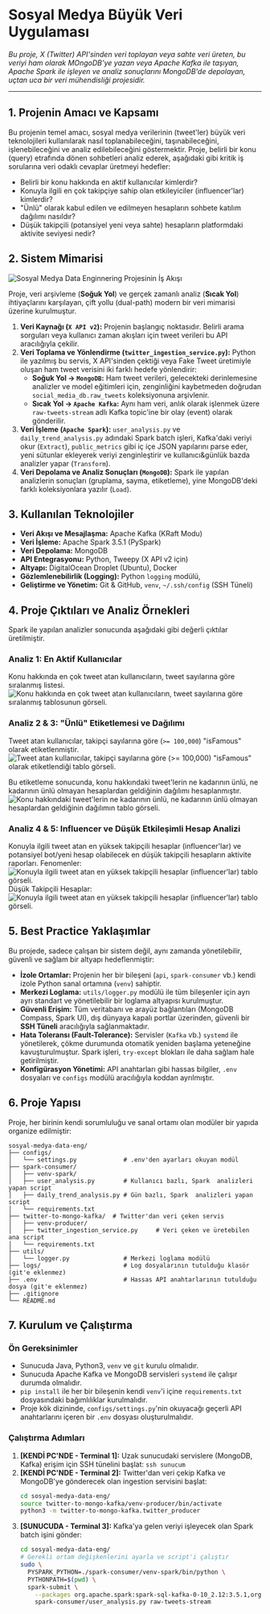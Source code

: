 
# Sosyal Medya Büyük Veri Uygulaması

*Bu proje, X (Twitter) API'sinden veri toplayan veya sahte veri üreten, bu veriyi ham olarak MOngoDB'ye yazan veya Apache Kafka ile taşıyan, Apache Spark ile işleyen ve analiz sonuçlarını MongoDB'de depolayan, uçtan uca bir veri mühendisliği projesidir.*

-----

## 1\. Projenin Amacı ve Kapsamı

Bu projenin temel amacı, sosyal medya verilerinin (tweet'ler) büyük veri teknolojileri kullanılarak nasıl toplanabileceğini, taşınabileceğini, işlenebileceğini ve analiz edilebileceğini göstermektir. Proje, belirli bir konu (query) etrafında dönen sohbetleri analiz ederek, aşağıdaki gibi kritik iş sorularına veri odaklı cevaplar üretmeyi hedefler:

  * Belirli bir konu hakkında en aktif kullanıcılar kimlerdir?
  * Konuyla ilgili en çok takipçiye sahip olan etkileyiciler (influencer'lar) kimlerdir?
  * "Ünlü" olarak kabul edilen ve edilmeyen hesapların sohbete katılım dağılımı nasıldır?
  * Düşük takipçili (potansiyel yeni veya sahte) hesapların platformdaki aktivite seviyesi nedir?

## 2\. Sistem Mimarisi

![Sosyal Medya Data Enginnering Projesinin İş Akışı](images/flow.svg)

Proje, veri arşivleme (**Soğuk Yol**) ve gerçek zamanlı analiz (**Sıcak Yol**) ihtiyaçlarını karşılayan, çift yollu (dual-path) modern bir veri mimarisi üzerine kurulmuştur.

1.  **Veri Kaynağı (`X API v2`):** Projenin başlangıç noktasıdır. Belirli arama sorguları veya kullanıcı zaman akışları için tweet verileri bu API aracılığıyla çekilir.
2.  **Veri Toplama ve Yönlendirme (`twitter_ingestion_service.py`):** Python ile yazılmış bu servis, X API'sinden çektiği veya Fake Tweet üretimiyle oluşan ham tweet verisini iki farklı hedefe yönlendirir:
      * **Soğuk Yol -\> `MongoDB`:** Ham tweet verileri, gelecekteki derinlemesine analizler ve model eğitimleri için, zenginliğini kaybetmeden doğrudan `social_media_db.raw_tweets` koleksiyonuna arşivlenir.
      * **Sıcak Yol -\> `Apache Kafka`:** Aynı ham veri, anlık olarak işlenmek üzere `raw-tweets-stream` adlı Kafka topic'ine bir olay (event) olarak gönderilir.
3.  **Veri İşleme (`Apache Spark`):** `user_analysis.py` ve `daily_trend_analysis.py` adındaki Spark batch işleri, Kafka'daki veriyi okur (`Extract`), `public_metrics` gibi iç içe JSON yapılarını parse eder, yeni sütunlar ekleyerek veriyi zenginleştirir ve kullanıcı&günlük bazda analizler yapar (`Transform`).
4.  **Veri Depolama ve Analiz Sonuçları (`MongoDB`):** Spark ile yapılan analizlerin sonuçları (gruplama, sayma, etiketleme), yine MongoDB'deki farklı koleksiyonlara yazılır (`Load`).

## 3\. Kullanılan Teknolojiler

  * **Veri Akışı ve Mesajlaşma:** Apache Kafka (KRaft Modu)
  * **Veri İşleme:** Apache Spark 3.5.1 (PySpark)
  * **Veri Depolama:** MongoDB
  * **API Entegrasyonu:** Python, Tweepy (X API v2 için)
  * **Altyapı:** DigitalOcean Droplet (Ubuntu), Docker
  * **Gözlemlenebilirlik (Logging):** Python `logging` modülü,
  * **Geliştirme ve Yönetim:** Git & GitHub, `venv`, `~/.ssh/config` (SSH Tüneli)

## 4\. Proje Çıktıları ve Analiz Örnekleri

Spark ile yapılan analizler sonucunda aşağıdaki gibi değerli çıktılar üretilmiştir.

### Analiz 1: En Aktif Kullanıcılar

Konu hakkında en çok tweet atan kullanıcıların, tweet sayılarına göre sıralanmış listesi.
![Konu hakkında en çok tweet atan kullanıcıların, tweet sayılarına göre sıralanmış tablosunun görseli.](images/top_tweeters.png)

### Analiz 2 & 3: "Ünlü" Etiketlemesi ve Dağılımı

Tweet atan kullanıcılar, takipçi sayılarına göre (`>= 100,000`) "isFamous" olarak etiketlenmiştir.
![Tweet atan kullanıcılar, takipçi sayılarına göre (`>= 100,000`) "isFamous" olarak etiketlendiği tablo görseli.](images/isFamous_col.png)

Bu etiketleme sonucunda, konu hakkındaki tweet'lerin ne kadarının ünlü, ne kadarının ünlü olmayan hesaplardan geldiğinin dağılımı hesaplanmıştır.
![Konu hakkındaki tweet'lerin ne kadarının ünlü, ne kadarının ünlü olmayan hesaplardan geldiğinin dağılımın tablo görseli.](images/fame_distribution.png)


### Analiz 4 & 5: Influencer ve Düşük Etkileşimli Hesap Analizi

Konuyla ilgili tweet atan en yüksek takipçili hesaplar (influencer'lar) ve potansiyel bot/yeni hesap olabilecek en düşük takipçili hesapların aktivite raporları.
Fenomenler:
![Konuyla ilgili tweet atan en yüksek takipçili hesaplar (influencer'lar) tablo görseli.](images/famous_tweeters.png)
Düşük Takipçili Hesaplar:
![Konuyla ilgili tweet atan en yüksek takipçili hesaplar (influencer'lar) tablo görseli.](images/low_tweeters_activity.png)


## 5\. Best Practice Yaklaşımlar

Bu projede, sadece çalışan bir sistem değil, aynı zamanda yönetilebilir, güvenli ve sağlam bir altyapı hedeflenmiştir:

  * **İzole Ortamlar:** Projenin her bir bileşeni (`api`, `spark-consumer` vb.) kendi izole Python sanal ortamına (`venv`) sahiptir.
  * **Merkezi Loglama:** `utils/logger.py` modülü ile tüm bileşenler için ayrı ayrı standart ve yönetilebilir bir loglama altyapısı kurulmuştur.
  * **Güvenli Erişim:** Tüm veritabanı ve arayüz bağlantıları (MongoDB Compass, Spark UI), dış dünyaya kapalı portlar üzerinden, güvenli bir **SSH Tüneli** aracılığıyla sağlanmaktadır.
  * **Hata Toleransı (Fault-Tolerance):** Servisler (`Kafka` vb.) `systemd` ile yönetilerek, çökme durumunda otomatik yeniden başlama yeteneğine kavuşturulmuştur. Spark işleri, `try-except` blokları ile daha sağlam hale getirilmiştir.
  * **Konfigürasyon Yönetimi:** API anahtarları gibi hassas bilgiler, `.env` dosyaları ve `configs` modülü aracılığıyla koddan ayrılmıştır.


## 6\. Proje Yapısı

Proje, her birinin kendi sorumluluğu ve sanal ortamı olan modüler bir yapıda organize edilmiştir:

```
sosyal-medya-data-eng/
├── configs/
│   └── settings.py             # .env'den ayarları okuyan modül
├── spark-consumer/
│   ├── venv-spark/
│   ├── user_analysis.py        # Kullanıcı bazlı, Spark  analizleri yapan script     
│   ├── daily_trend_analysis.py # Gün bazlı, Spark  analizleri yapan script
│   └── requirements.txt
├── twitter-to-mongo-kafka/  # Twitter'dan veri çeken servis 
│   ├── venv-producer/
│   ├── twitter_ingestion_service.py     # Veri çeken ve üretebilen ana script 
│   └── requirements.txt
├── utils/
│   └── logger.py               # Merkezi loglama modülü
├── logs/                       # Log dosyalarının tutulduğu klasör (git'e eklenmez)
├── .env                        # Hassas API anahtarlarının tutulduğu dosya (git'e eklenmez)
├── .gitignore
└── README.md
```

## 7\. Kurulum ve Çalıştırma

### Ön Gereksinimler

  * Sunucuda Java, Python3, `venv` ve `git` kurulu olmalıdır.
  * Sunucuda Apache Kafka ve MongoDB servisleri `systemd` ile çalışır durumda olmalıdır.
  * `pip install` ile her bir bileşenin kendi `venv`'i içine `requirements.txt` dosyasındaki bağımlılıklar kurulmalıdır.
  * Proje kök dizininde, `configs/settings.py`'nin okuyacağı geçerli API anahtarlarını içeren bir `.env` dosyası oluşturulmalıdır.

### Çalıştırma Adımları

1.  **[KENDİ PC'NDE - Terminal 1]:** Uzak sunucudaki servislere (MongoDB, Kafka) erişim için SSH tünelini başlat: `ssh sunucum`
2.  **[KENDİ PC'NDE - Terminal 2]:** Twitter'dan veri çekip Kafka ve MongoDB'ye gönderecek olan ingestion servisini başlat:
    ```bash
    cd sosyal-medya-data-eng/
    source twitter-to-mongo-kafka/venv-producer/bin/activate
    python3 -m twitter-to-mongo-kafka.twitter_producer
    ```
3.  **[SUNUCUDA - Terminal 3]:** Kafka'ya gelen veriyi işleyecek olan Spark batch işini gönder:
    ```bash
    cd sosyal-medya-data-eng/
    # Gerekli ortam değişkenlerini ayarla ve script'i çalıştır
    sudo \
      PYSPARK_PYTHON=./spark-consumer/venv-spark/bin/python \
      PYTHONPATH=$(pwd) \
      spark-submit \
        --packages org.apache.spark:spark-sql-kafka-0-10_2.12:3.5.1,org.mongodb.spark:mongo-spark-connector_2.12:10.3.0 \
        spark-consumer/user_analysis.py raw-tweets-stream
    ```
